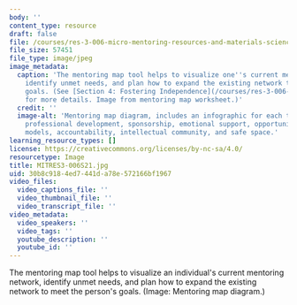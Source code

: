 ```yaml
---
body: ''
content_type: resource
draft: false
file: /courses/res-3-006-micro-mentoring-resources-and-materials-science-curriculum-spring-2021/mitres3-006s21.jpg
file_size: 57451
file_type: image/jpeg
image_metadata:
  caption: 'The mentoring map tool helps to visualize one''s current mentoring network,
    identify unmet needs, and plan how to expand the existing network to meet one''s
    goals. (See [Section 4: Fostering Independence](/courses/res-3-006-micro-mentoring-resources-and-materials-science-curriculum-spring-2021/pages/section-4-fostering-independence/)
    for more details. Image from mentoring map worksheet.)'
  credit: ''
  image-alt: 'Mentoring map diagram, includes an infographic for each thread: feedback,
    professional development, sponsorship, emotional support, opportunities, role
    models, accountability, intellectual community, and safe space.'
learning_resource_types: []
license: https://creativecommons.org/licenses/by-nc-sa/4.0/
resourcetype: Image
title: MITRES3-006S21.jpg
uid: 30b8c918-4ed7-441d-a78e-572166bf1967
video_files:
  video_captions_file: ''
  video_thumbnail_file: ''
  video_transcript_file: ''
video_metadata:
  video_speakers: ''
  video_tags: ''
  youtube_description: ''
  youtube_id: ''
---
```

The mentoring map tool helps to visualize an individual's current mentoring network, identify unmet needs, and plan how to expand the existing network to meet the person's goals. (Image: Mentoring map diagram.)